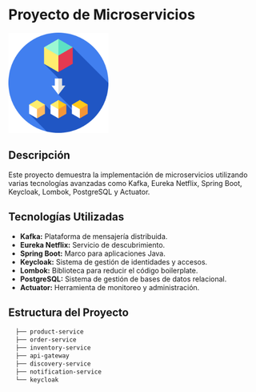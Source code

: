 # Proyecto de Microservicios
<img src="https://github.com/BodyBoardSS/microservices/blob/main/microservicio.png" width="200" height="200" />

## Descripción
Este proyecto demuestra la implementación de microservicios utilizando varias tecnologías avanzadas como Kafka, Eureka Netflix, Spring Boot, Keycloak, Lombok, PostgreSQL y Actuator.

## Tecnologías Utilizadas
- **Kafka:** Plataforma de mensajería distribuida.
- **Eureka Netflix:** Servicio de descubrimiento.
- **Spring Boot:** Marco para aplicaciones Java.
- **Keycloak:** Sistema de gestión de identidades y accesos.
- **Lombok:** Biblioteca para reducir el código boilerplate.
- **PostgreSQL:** Sistema de gestión de bases de datos relacional.
- **Actuator:** Herramienta de monitoreo y administración.

## Estructura del Proyecto
```plaintext
  ├── product-service
  ├── order-service
  ├── inventory-service
  ├── api-gateway
  ├── discovery-service
  ├── notification-service
  └── keycloak
